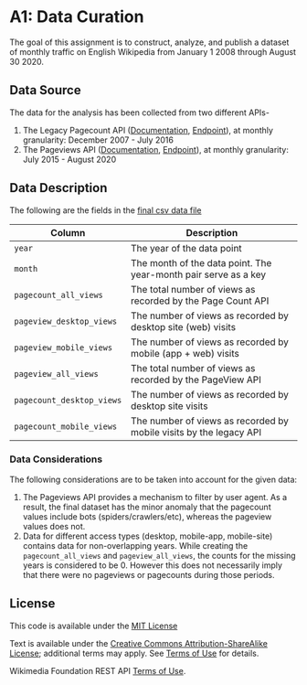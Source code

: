 # A1: Data Curation

The goal of this assignment is to construct, analyze, and publish a dataset of monthly traffic on English Wikipedia from January 1 2008 through August 30 2020.

## Data Source

The data for the analysis has been collected from two different APIs-
1. The Legacy Pagecount API ([Documentation](https://wikitech.wikimedia.org/wiki/Analytics/AQS/Legacy_Pagecounts), [Endpoint](https://wikimedia.org/api/rest_v1/#/Pagecounts_data_(legacy)/get_metrics_legacy_pagecounts_aggregate_project_access_site_granularity_start_end)), at monthly granularity: December 2007 - July 2016
2. The Pageviews API ([Documentation](https://wikitech.wikimedia.org/wiki/Analytics/AQS/Pageviews), [Endpoint](https://wikimedia.org/api/rest_v1/#/Pageviews_data/get_metrics_pageviews_aggregate_project_access_agent_granularity_start_end)), at monthly granularity: July 2015 - August 2020

## Data Description

The following are the fields in the [final csv data file](data/csv/en-wikipedia_traffic_200712-202008.csv)

| Column | Description |
|--------|-------------|
| `year`   | The year of the data point |
| `month`  | The month of the data point. The year-month pair serve as a key |
| `pagecount_all_views` | The total number of views as recorded by the Page Count API |
| `pageview_desktop_views` | The number of views as recorded by desktop site (web) visits |
| `pageview_mobile_views` | The number of views as recorded by mobile (app + web) visits |
| `pageview_all_views` | The total number of views as recorded by the PageView API |
| `pagecount_desktop_views` | The number of views as recorded by desktop site visits |
| `pagecount_mobile_views` | The number of views as recorded by mobile visits by the legacy API |

### Data Considerations

The following considerations are to be taken into account for the given data:

1. The Pageviews API provides a mechanism to filter by user agent. As a result, the final dataset has the minor anomaly that the pagecount values include bots (spiders/crawlers/etc), whereas the pageview values does not.
2. Data for different access types (desktop, mobile-app, mobile-site) contains data for non-overlapping years. While creating the `pagecount_all_views` and `pageview_all_views`, the counts for the missing years is considered to be 0. However this does not necessarily imply that there were no pageviews or pagecounts during those periods.

## License

This code is available under the [MIT License](LICENSE)

Text is available under the [Creative Commons Attribution-ShareAlike License](https://creativecommons.org/licenses/by-sa/3.0/); additional terms may apply. See [Terms of Use](https://foundation.wikimedia.org/wiki/Terms_of_Use/en) for details.

Wikimedia Foundation REST API [Terms of Use](https://www.mediawiki.org/wiki/REST_API#Terms_and_conditions).

